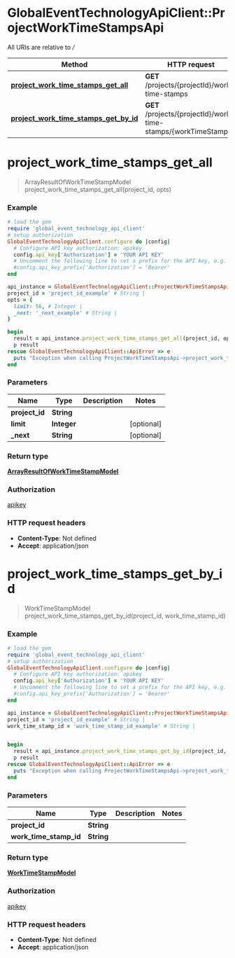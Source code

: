 # GlobalEventTechnologyApiClient::ProjectWorkTimeStampsApi

All URIs are relative to */*

Method | HTTP request | Description
------------- | ------------- | -------------
[**project_work_time_stamps_get_all**](ProjectWorkTimeStampsApi.md#project_work_time_stamps_get_all) | **GET** /projects/{projectId}/work-time-stamps | 
[**project_work_time_stamps_get_by_id**](ProjectWorkTimeStampsApi.md#project_work_time_stamps_get_by_id) | **GET** /projects/{projectId}/work-time-stamps/{workTimeStampId} | 

# **project_work_time_stamps_get_all**
> ArrayResultOfWorkTimeStampModel project_work_time_stamps_get_all(project_id, opts)



### Example
```ruby
# load the gem
require 'global_event_technology_api_client'
# setup authorization
GlobalEventTechnologyApiClient.configure do |config|
  # Configure API key authorization: apikey
  config.api_key['Authorization'] = 'YOUR API KEY'
  # Uncomment the following line to set a prefix for the API key, e.g. 'Bearer' (defaults to nil)
  #config.api_key_prefix['Authorization'] = 'Bearer'
end

api_instance = GlobalEventTechnologyApiClient::ProjectWorkTimeStampsApi.new
project_id = 'project_id_example' # String | 
opts = { 
  limit: 56, # Integer | 
  _next: '_next_example' # String | 
}

begin
  result = api_instance.project_work_time_stamps_get_all(project_id, opts)
  p result
rescue GlobalEventTechnologyApiClient::ApiError => e
  puts "Exception when calling ProjectWorkTimeStampsApi->project_work_time_stamps_get_all: #{e}"
end
```

### Parameters

Name | Type | Description  | Notes
------------- | ------------- | ------------- | -------------
 **project_id** | **String**|  | 
 **limit** | **Integer**|  | [optional] 
 **_next** | **String**|  | [optional] 

### Return type

[**ArrayResultOfWorkTimeStampModel**](ArrayResultOfWorkTimeStampModel.md)

### Authorization

[apikey](../README.md#apikey)

### HTTP request headers

 - **Content-Type**: Not defined
 - **Accept**: application/json



# **project_work_time_stamps_get_by_id**
> WorkTimeStampModel project_work_time_stamps_get_by_id(project_id, work_time_stamp_id)



### Example
```ruby
# load the gem
require 'global_event_technology_api_client'
# setup authorization
GlobalEventTechnologyApiClient.configure do |config|
  # Configure API key authorization: apikey
  config.api_key['Authorization'] = 'YOUR API KEY'
  # Uncomment the following line to set a prefix for the API key, e.g. 'Bearer' (defaults to nil)
  #config.api_key_prefix['Authorization'] = 'Bearer'
end

api_instance = GlobalEventTechnologyApiClient::ProjectWorkTimeStampsApi.new
project_id = 'project_id_example' # String | 
work_time_stamp_id = 'work_time_stamp_id_example' # String | 


begin
  result = api_instance.project_work_time_stamps_get_by_id(project_id, work_time_stamp_id)
  p result
rescue GlobalEventTechnologyApiClient::ApiError => e
  puts "Exception when calling ProjectWorkTimeStampsApi->project_work_time_stamps_get_by_id: #{e}"
end
```

### Parameters

Name | Type | Description  | Notes
------------- | ------------- | ------------- | -------------
 **project_id** | **String**|  | 
 **work_time_stamp_id** | **String**|  | 

### Return type

[**WorkTimeStampModel**](WorkTimeStampModel.md)

### Authorization

[apikey](../README.md#apikey)

### HTTP request headers

 - **Content-Type**: Not defined
 - **Accept**: application/json



